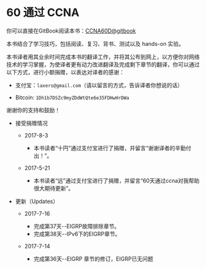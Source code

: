 60 通过 CCNA
=======

你可以直接在GitBook阅读本书：[CCNA60D@gitbook](https://gnu4cn.gitbooks.io/ccna-60d/content/)

本书结合了学习技巧，包括阅读、复习、背书、测试以及 hands-on 实验。

本书译者用其业余时间完成本书的翻译工作，并将其公布到网上，以方便你对网络技术的学习掌握，为使译者更有动力改进翻译及完成剩下章节的翻译，你可以通过以下方式，进行小额捐赠，以表达对译者的感谢：

- 支付宝：`laxers@gmail.com`（请以留言的方式，告诉译者你想说的话）

- Bitcoin: `1Dh1b7DSZc9myZDdWtQte6e35FDHwHrDWa`


谢谢你的支持和鼓励！

+ 接受捐赠情况

    + 2017-8-3

        - 本书读者“十円”通过支付宝进行了捐赠，并留言“谢谢译者的辛勤付出！”。

    + 2017-5-21

        - 本书读者“远”通过支付宝进行了捐赠，并留言“60天通过ccna对我帮助很大期待更新”。

+ 更新（Updates）

    + 2017-7-16

        - 完成第37天--EIGRP故障排除章节。
        - 完成第38天--IPv6下的EIGRP章节。

    + 2017-7-14

        - 完成第36天--EIGRP 章节的修订，EIGRP已无问题
